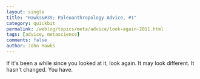 ```yaml
---
layout: single 
title: "Hawks&#39; Paleoanthropology Advice, #1" 
category: quickbit
permalink: /weblog/topics/meta/advice/look-again-2011.html
tags: [advice, metascience] 
comments: false 
author: John Hawks 
---
```


If it's been a while since you looked at it, look again. It may look different. It hasn't changed. You have.

